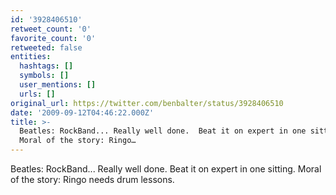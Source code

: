 ```yaml
---
id: '3928406510'
retweet_count: '0'
favorite_count: '0'
retweeted: false
entities:
  hashtags: []
  symbols: []
  user_mentions: []
  urls: []
original_url: https://twitter.com/benbalter/status/3928406510
date: '2009-09-12T04:46:22.000Z'
title: >-
  Beatles: RockBand... Really well done.  Beat it on expert in one sitting. 
  Moral of the story: Ringo…
---
```


Beatles: RockBand... Really well done.  Beat it on expert in one sitting.  Moral of the story: Ringo needs drum lessons.
